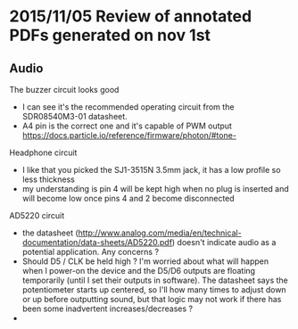 2015/11/05 Review of annotated PDFs generated on nov 1st
========================================================

Audio
-----
The buzzer circuit looks good
* I can see it's the recommended operating circuit from the SDR08540M3-01 datasheet.
* A4 pin is the correct one and it's capable of PWM output https://docs.particle.io/reference/firmware/photon/#tone-

Headphone circuit
* I like that you picked the SJ1-3515N 3.5mm jack, it has a low profile so less thickness
* my understanding is pin 4 will be kept high when no plug is inserted and will become low once pins 4 and 2 become disconnected

AD5220 circuit
* the datasheet (http://www.analog.com/media/en/technical-documentation/data-sheets/AD5220.pdf) doesn't indicate audio as a potential application. Any concerns ?
* Should D5 / CLK be held high ? I'm worried about what will happen when I power-on the device and the D5/D6 outputs are floating temporarily (until I set their outputs in software). The datasheet says the potentiometer starts up centered, so I'll how many times to adjust down or up before outputting sound, but that logic may not work if there has been some inadvertent increases/decreases ?
* 
